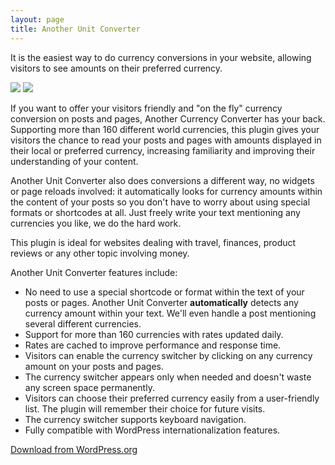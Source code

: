 ```yaml
---
layout: page
title: Another Unit Converter
---
```


It is the easiest way to do currency conversions in your website, allowing visitors to see amounts on their preferred currency.

<div class="screenshots">
<img src="{{ "assets/screenshot-1.png" | relative_url }}" />
<img src="{{ "assets/screenshot-2.png" | relative_url }}" />
</div>

If you want to offer your visitors friendly and "on the fly" currency conversion on posts and pages, Another Currency Converter has your back. Supporting more than 160 different world currencies, this plugin gives your visitors the chance to read your posts and pages with amounts displayed in their local or preferred currency, increasing familiarity and improving their understanding of your content.

Another Unit Converter also does conversions a different way, no widgets or page reloads involved: it automatically looks for currency amounts within the content of your posts so you don't have to worry about using special formats or shortcodes at all. Just freely write your text mentioning any currencies you like, we do the hard work.

This plugin is ideal for websites dealing with travel, finances, product reviews or any other topic involving money.

Another Unit Converter features include:

- No need to use a special shortcode or format within the text of your posts or pages. Another Unit Converter **automatically** detects any currency amount within your text. We'll even handle a post mentioning several different currencies.
- Support for more than 160 currencies with rates updated daily.
- Rates are cached to improve performance and response time.
- Visitors can enable the currency switcher by clicking on any currency amount on your posts and pages.
- The currency switcher appears only when needed and doesn't waste any screen space permanently.
- Visitors can choose their preferred currency easily from a user-friendly list. The plugin will remember their choice for future visits.
- The currency switcher supports keyboard navigation.
- Fully compatible with WordPress internationalization features.

<a href="https://wordpress.org/plugins/another-unit-converter">Download from WordPress.org</a>

<!--
<!DOCTYPE html>
           <div class="page-title">
                <a class="home-link" href="https://wvega.github.io/smilingrobots.com/">SR</a><h1>Another Unit Converter</h1>
            </div>
        </header>
        <div class="main-container">
                <h2>Another Unit Converter</h2>

                <a href="https://wordpress.org/plugins/another-unit-converter">Download from WordPress.org</a>
            </article>
        </div>
        <footer class="page-footer"><a href="mailto:hello@smilingrobots.com">hello@smilingrobots.com</a></footer>
    </body>
</html>
-->
